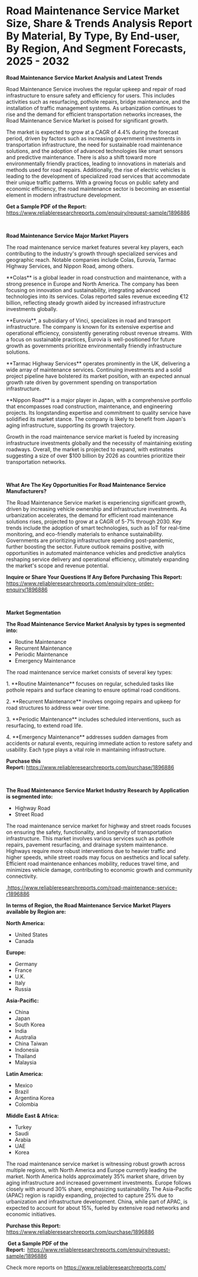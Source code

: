 <p><h1>Road Maintenance Service Market Size, Share & Trends Analysis Report By Material, By Type, By End-user, By Region, And Segment Forecasts, 2025 - 2032</h1></p><p><strong>Road Maintenance Service Market Analysis and Latest Trends</strong></p>
<p><p>Road Maintenance Service involves the regular upkeep and repair of road infrastructure to ensure safety and efficiency for users. This includes activities such as resurfacing, pothole repairs, bridge maintenance, and the installation of traffic management systems. As urbanization continues to rise and the demand for efficient transportation networks increases, the Road Maintenance Service Market is poised for significant growth.</p><p>The market is expected to grow at a CAGR of 4.4% during the forecast period, driven by factors such as increasing government investments in transportation infrastructure, the need for sustainable road maintenance solutions, and the adoption of advanced technologies like smart sensors and predictive maintenance. There is also a shift toward more environmentally friendly practices, leading to innovations in materials and methods used for road repairs. Additionally, the rise of electric vehicles is leading to the development of specialized road services that accommodate their unique traffic patterns. With a growing focus on public safety and economic efficiency, the road maintenance sector is becoming an essential element in modern infrastructure development.</p></p>
<p><strong>Get a Sample PDF of the Report:&nbsp;</strong> <a href="https://www.reliableresearchreports.com/enquiry/request-sample/1896886?utm_campaign=2224&utm_medium=2&utm_source=Github&utm_content=ia&utm_term=11032025&utm_id=road-maintenance-service">https://www.reliableresearchreports.com/enquiry/request-sample/1896886</a></p>
<p>&nbsp;</p>
<p><strong>Road Maintenance Service Major Market Players</strong></p>
<p><p>The road maintenance service market features several key players, each contributing to the industry's growth through specialized services and geographic reach. Notable companies include Colas, Eurovia, Tarmac Highway Services, and Nippon Road, among others.</p><p>**Colas** is a global leader in road construction and maintenance, with a strong presence in Europe and North America. The company has been focusing on innovation and sustainability, integrating advanced technologies into its services. Colas reported sales revenue exceeding €12 billion, reflecting steady growth aided by increased infrastructure investments globally.</p><p>**Eurovia**, a subsidiary of Vinci, specializes in road and transport infrastructure. The company is known for its extensive expertise and operational efficiency, consistently generating robust revenue streams. With a focus on sustainable practices, Eurovia is well-positioned for future growth as governments prioritize environmentally friendly infrastructure solutions.</p><p>**Tarmac Highway Services** operates prominently in the UK, delivering a wide array of maintenance services. Continuing investments and a solid project pipeline have bolstered its market position, with an expected annual growth rate driven by government spending on transportation infrastructure.</p><p>**Nippon Road** is a major player in Japan, with a comprehensive portfolio that encompasses road construction, maintenance, and engineering projects. Its longstanding expertise and commitment to quality service have solidified its market stance. The company is likely to benefit from Japan's aging infrastructure, supporting its growth trajectory.</p><p>Growth in the road maintenance service market is fueled by increasing infrastructure investments globally and the necessity of maintaining existing roadways. Overall, the market is projected to expand, with estimates suggesting a size of over $100 billion by 2026 as countries prioritize their transportation networks.</p></p>
<p>&nbsp;</p>
<p><strong>What Are The Key Opportunities For Road Maintenance Service Manufacturers?</strong></p>
<p><p>The Road Maintenance Service market is experiencing significant growth, driven by increasing vehicle ownership and infrastructure investments. As urbanization accelerates, the demand for efficient road maintenance solutions rises, projected to grow at a CAGR of 5-7% through 2030. Key trends include the adoption of smart technologies, such as IoT for real-time monitoring, and eco-friendly materials to enhance sustainability. Governments are prioritizing infrastructure spending post-pandemic, further boosting the sector. Future outlook remains positive, with opportunities in automated maintenance vehicles and predictive analytics reshaping service delivery and operational efficiency, ultimately expanding the market's scope and revenue potential.</p></p>
<p><strong>Inquire or Share Your Questions If Any Before Purchasing This Report:</strong> <a href="https://www.reliableresearchreports.com/enquiry/pre-order-enquiry/1896886?utm_campaign=2224&utm_medium=2&utm_source=Github&utm_content=ia&utm_term=11032025&utm_id=road-maintenance-service">https://www.reliableresearchreports.com/enquiry/pre-order-enquiry/1896886</a></p>
<p>&nbsp;</p>
<p><strong>Market Segmentation</strong></p>
<p><strong>The Road Maintenance Service Market Analysis by types is segmented into:</strong></p>
<p><ul><li>Routine Maintenance</li><li>Recurrent Maintenance</li><li>Periodic Maintenance</li><li>Emergency Maintenance</li></ul></p>
<p><p>The road maintenance service market consists of several key types: </p><p>1. **Routine Maintenance** focuses on regular, scheduled tasks like pothole repairs and surface cleaning to ensure optimal road conditions. </p><p>2. **Recurrent Maintenance** involves ongoing repairs and upkeep for road structures to address wear over time. </p><p>3. **Periodic Maintenance** includes scheduled interventions, such as resurfacing, to extend road life. </p><p>4. **Emergency Maintenance** addresses sudden damages from accidents or natural events, requiring immediate action to restore safety and usability. Each type plays a vital role in maintaining infrastructure.</p></p>
<p><strong>Purchase this Report:&nbsp;</strong><a href="https://www.reliableresearchreports.com/purchase/1896886?utm_campaign=2224&utm_medium=2&utm_source=Github&utm_content=ia&utm_term=11032025&utm_id=road-maintenance-service">https://www.reliableresearchreports.com/purchase/1896886</a></p>
<p>&nbsp;</p>
<p><strong>The Road Maintenance Service Market Industry Research by Application is segmented into:</strong></p>
<p><ul><li>Highway Road</li><li>Street Road</li></ul></p>
<p><p>The road maintenance service market for highway and street roads focuses on ensuring the safety, functionality, and longevity of transportation infrastructure. This market involves various services such as pothole repairs, pavement resurfacing, and drainage system maintenance. Highways require more robust interventions due to heavier traffic and higher speeds, while street roads may focus on aesthetics and local safety. Efficient road maintenance enhances mobility, reduces travel time, and minimizes vehicle damage, contributing to economic growth and community connectivity.</p></p>
<p><a href="https://www.reliableresearchreports.com/road-maintenance-service-r1896886?utm_campaign=2224&utm_medium=2&utm_source=Github&utm_content=ia&utm_term=11032025&utm_id=road-maintenance-service">&nbsp;https://www.reliableresearchreports.com/road-maintenance-service-r1896886</a></p>
<p><strong>In terms of Region, the Road Maintenance Service Market Players available by Region are:</strong></p>
<p>
    <p> <strong> North America: </strong>
        <ul>
            <li>United States</li>
            <li>Canada</li>
        </ul>
        </p> 
    <p> <strong> Europe: </strong>
        <ul>
            <li>Germany</li>
            <li>France</li>
            <li>U.K.</li>
            <li>Italy</li>
            <li>Russia</li>
        </ul>
        </p> 
    <p> <strong> Asia-Pacific: </strong>
        <ul>
            <li>China</li>
            <li>Japan</li>
            <li>South Korea</li>
            <li>India</li>
            <li>Australia</li>
            <li>China Taiwan</li>
            <li>Indonesia</li>
            <li>Thailand</li>
            <li>Malaysia</li>
        </ul>
        </p> 
    <p> <strong> Latin America: </strong>
        <ul>
            <li>Mexico</li>
            <li>Brazil</li>
            <li>Argentina Korea</li>
            <li>Colombia</li>
        </ul>
        </p> 
    <p> <strong> Middle East & Africa: </strong>
        <ul>
            <li>Turkey</li>
            <li>Saudi</li>
            <li>Arabia</li>
            <li>UAE</li>
            <li>Korea</li>
        </ul>
    </p>
    </p>
<p><p>The road maintenance service market is witnessing robust growth across multiple regions, with North America and Europe currently leading the market. North America holds approximately 35% market share, driven by aging infrastructure and increased government investments. Europe follows closely with around 30% share, emphasizing sustainability. The Asia-Pacific (APAC) region is rapidly expanding, projected to capture 25% due to urbanization and infrastructure development. China, while part of APAC, is expected to account for about 15%, fueled by extensive road networks and economic initiatives.</p></p>
<p><strong>Purchase this Report: </strong><a href="https://www.reliableresearchreports.com/purchase/1896886?utm_campaign=2224&utm_medium=2&utm_source=Github&utm_content=ia&utm_term=11032025&utm_id=road-maintenance-service">https://www.reliableresearchreports.com/purchase/1896886</a></p>
<p>&nbsp;<strong>Get a Sample PDF of the Report:&nbsp;&nbsp;</strong><a href="https://www.reliableresearchreports.com/enquiry/request-sample/1896886?utm_campaign=2224&utm_medium=2&utm_source=Github&utm_content=ia&utm_term=11032025&utm_id=road-maintenance-service">https://www.reliableresearchreports.com/enquiry/request-sample/1896886</a></p>
<p><strong></strong></p>
<p>Check more reports on <a href="https://www.reliableresearchreports.com/?utm_campaign=2224&utm_medium=2&utm_source=Github&utm_content=ia&utm_term=11032025&utm_id=road-maintenance-service">https://www.reliableresearchreports.com/</a></p>